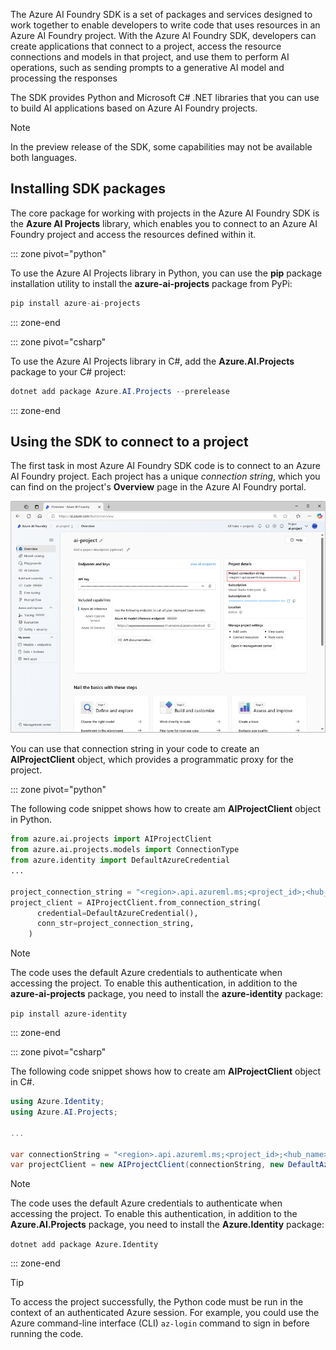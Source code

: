 The Azure AI Foundry SDK is a set of packages and services designed to work together to enable developers to write code that uses resources in an Azure AI Foundry project. With the Azure AI Foundry SDK, developers can create applications that connect to a project, access the resource connections and models in that project, and use them to perform AI operations, such as sending prompts to a generative AI model and processing the responses

The SDK provides Python and Microsoft C# .NET libraries that you can use to build AI applications based on Azure AI Foundry projects.

> [!NOTE]
> In the preview release of the SDK, some capabilities may not be available both languages.

## Installing SDK packages

The core package for working with projects in the Azure AI Foundry SDK is the **Azure AI Projects** library, which enables you to connect to an Azure AI Foundry project and access the resources defined within it.

::: zone pivot="python"

To use the Azure AI Projects library in Python, you can use the **pip** package installation utility to install the **azure-ai-projects** package from PyPi:

```python
pip install azure-ai-projects
```

::: zone-end

::: zone pivot="csharp"

To use the Azure AI Projects library in C#, add the **Azure.AI.Projects** package to your C# project:

```csharp
dotnet add package Azure.AI.Projects --prerelease
```

::: zone-end

## Using the SDK to connect to a project

The first task in most Azure AI Foundry SDK code is to connect to an Azure AI Foundry project. Each project has a unique *connection string*, which you can find on the project's **Overview** page in the Azure AI Foundry portal.

![Screenshot of the project overview page in Azure AI Foundry portal.](../media/ai-project-overview.png)

You can use that connection string in your code to create an **AIProjectClient** object, which provides a programmatic proxy for the project.

::: zone pivot="python"

The following code snippet shows how to create am **AIProjectClient** object in Python.

```python
from azure.ai.projects import AIProjectClient
from azure.ai.projects.models import ConnectionType
from azure.identity import DefaultAzureCredential
...

project_connection_string = "<region>.api.azureml.ms;<project_id>;<hub_name>;<project_name>"
project_client = AIProjectClient.from_connection_string(
      credential=DefaultAzureCredential(),
      conn_str=project_connection_string,
    )

```

> [!NOTE]
> The code uses the default Azure credentials to authenticate when accessing the project. To enable this authentication, in addition to the **azure-ai-projects** package, you need to install the **azure-identity** package:
>
> `pip install azure-identity`

::: zone-end

::: zone pivot="csharp"

The following code snippet shows how to create am **AIProjectClient** object in C#.

```csharp
using Azure.Identity;
using Azure.AI.Projects;

...

var connectionString = "<region>.api.azureml.ms;<project_id>;<hub_name>;<project_name>";
var projectClient = new AIProjectClient(connectionString, new DefaultAzureCredential());
```

> [!NOTE]
> The code uses the default Azure credentials to authenticate when accessing the project. To enable this authentication, in addition to the **Azure.AI.Projects** package, you need to install the **Azure.Identity** package:
>
> `dotnet add package Azure.Identity`

::: zone-end

> [!TIP]
> To access the project successfully, the Python code must be run in the context of an authenticated Azure session. For example, you could use the Azure command-line interface (CLI) `az-login`  command to sign in before running the code.
